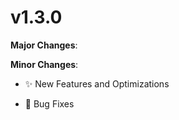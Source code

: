 # v1.3.0

**Major Changes**:

**Minor Changes**:

- ✨ New Features and Optimizations

- 🐛 Bug Fixes
